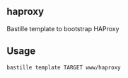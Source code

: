 ## haproxy
Bastille template to bootstrap HAProxy

## Usage
```shell
bastille template TARGET www/haproxy
```
